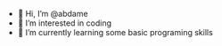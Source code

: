 - 👋 Hi, I’m @abdame
- 👀 I’m interested in coding
- 🌱 I’m currently learning some basic programing skills 

<!---
abdame/abdame is a ✨ special ✨ repository because its `README.md` (this file) appears on your GitHub profile.
You can click the Preview link to take a look at your changes.
--->
